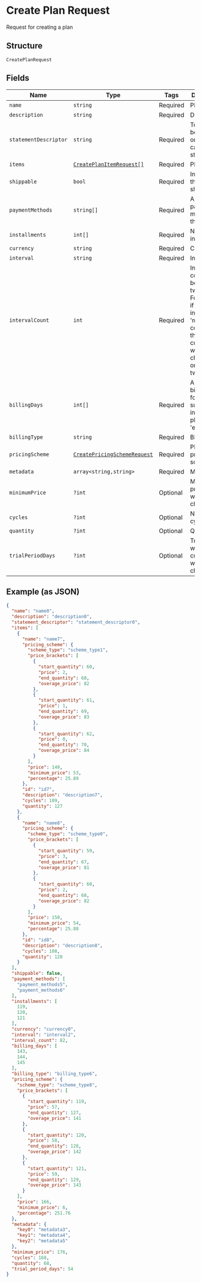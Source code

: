 
# Create Plan Request

Request for creating a plan

## Structure

`CreatePlanRequest`

## Fields

| Name | Type | Tags | Description | Getter | Setter |
|  --- | --- | --- | --- | --- | --- |
| `name` | `string` | Required | Plan's name | getName(): string | setName(string name): void |
| `description` | `string` | Required | Description | getDescription(): string | setDescription(string description): void |
| `statementDescriptor` | `string` | Required | Text that will be printed on the credit card's statement | getStatementDescriptor(): string | setStatementDescriptor(string statementDescriptor): void |
| `items` | [`CreatePlanItemRequest[]`](../../doc/models/create-plan-item-request.md) | Required | Plan items | getItems(): array | setItems(array items): void |
| `shippable` | `bool` | Required | Indicates if the plan is shippable | getShippable(): bool | setShippable(bool shippable): void |
| `paymentMethods` | `string[]` | Required | Allowed payment methods for the plan | getPaymentMethods(): array | setPaymentMethods(array paymentMethods): void |
| `installments` | `int[]` | Required | Number of installments | getInstallments(): array | setInstallments(array installments): void |
| `currency` | `string` | Required | Currency | getCurrency(): string | setCurrency(string currency): void |
| `interval` | `string` | Required | Interval | getInterval(): string | setInterval(string interval): void |
| `intervalCount` | `int` | Required | Interval counts between two charges. For instance, if the interval is 'month' and count is 2, the customer will be charged once every two months. | getIntervalCount(): int | setIntervalCount(int intervalCount): void |
| `billingDays` | `int[]` | Required | Allowed billings days for the subscription, in case the plan type is 'exact_day' | getBillingDays(): array | setBillingDays(array billingDays): void |
| `billingType` | `string` | Required | Billing type | getBillingType(): string | setBillingType(string billingType): void |
| `pricingScheme` | [`CreatePricingSchemeRequest`](../../doc/models/create-pricing-scheme-request.md) | Required | Plan's pricing scheme | getPricingScheme(): CreatePricingSchemeRequest | setPricingScheme(CreatePricingSchemeRequest pricingScheme): void |
| `metadata` | `array<string,string>` | Required | Metadata | getMetadata(): array | setMetadata(array metadata): void |
| `minimumPrice` | `?int` | Optional | Minimum price that will be charged | getMinimumPrice(): ?int | setMinimumPrice(?int minimumPrice): void |
| `cycles` | `?int` | Optional | Number of cycles | getCycles(): ?int | setCycles(?int cycles): void |
| `quantity` | `?int` | Optional | Quantity | getQuantity(): ?int | setQuantity(?int quantity): void |
| `trialPeriodDays` | `?int` | Optional | Trial period, where the customer will not be charged. | getTrialPeriodDays(): ?int | setTrialPeriodDays(?int trialPeriodDays): void |

## Example (as JSON)

```json
{
  "name": "name0",
  "description": "description0",
  "statement_descriptor": "statement_descriptor0",
  "items": [
    {
      "name": "name7",
      "pricing_scheme": {
        "scheme_type": "scheme_type1",
        "price_brackets": [
          {
            "start_quantity": 60,
            "price": 2,
            "end_quantity": 68,
            "overage_price": 82
          },
          {
            "start_quantity": 61,
            "price": 1,
            "end_quantity": 69,
            "overage_price": 83
          },
          {
            "start_quantity": 62,
            "price": 0,
            "end_quantity": 70,
            "overage_price": 84
          }
        ],
        "price": 149,
        "minimum_price": 53,
        "percentage": 25.89
      },
      "id": "id7",
      "description": "description7",
      "cycles": 109,
      "quantity": 127
    },
    {
      "name": "name8",
      "pricing_scheme": {
        "scheme_type": "scheme_type0",
        "price_brackets": [
          {
            "start_quantity": 59,
            "price": 3,
            "end_quantity": 67,
            "overage_price": 81
          },
          {
            "start_quantity": 60,
            "price": 2,
            "end_quantity": 68,
            "overage_price": 82
          }
        ],
        "price": 150,
        "minimum_price": 54,
        "percentage": 25.88
      },
      "id": "id8",
      "description": "description8",
      "cycles": 108,
      "quantity": 128
    }
  ],
  "shippable": false,
  "payment_methods": [
    "payment_methods5",
    "payment_methods6"
  ],
  "installments": [
    119,
    120,
    121
  ],
  "currency": "currency0",
  "interval": "interval2",
  "interval_count": 82,
  "billing_days": [
    143,
    144,
    145
  ],
  "billing_type": "billing_type6",
  "pricing_scheme": {
    "scheme_type": "scheme_type8",
    "price_brackets": [
      {
        "start_quantity": 119,
        "price": 57,
        "end_quantity": 127,
        "overage_price": 141
      },
      {
        "start_quantity": 120,
        "price": 58,
        "end_quantity": 128,
        "overage_price": 142
      },
      {
        "start_quantity": 121,
        "price": 59,
        "end_quantity": 129,
        "overage_price": 143
      }
    ],
    "price": 166,
    "minimum_price": 6,
    "percentage": 251.76
  },
  "metadata": {
    "key0": "metadata3",
    "key1": "metadata4",
    "key2": "metadata5"
  },
  "minimum_price": 176,
  "cycles": 168,
  "quantity": 68,
  "trial_period_days": 54
}
```

